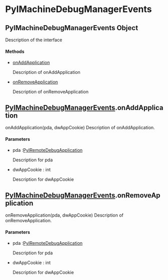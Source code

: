 # PyIMachineDebugManagerEvents

## PyIMachineDebugManagerEvents Object



Description of the interface

#### Methods


  - [onAddApplication](PyIMachineDebugManagerEvents.md#pyimachinedebugmanagereventsonaddapplication)

    Description of onAddApplication&nbsp;

  - [onRemoveApplication](PyIMachineDebugManagerEvents.md#pyimachinedebugmanagereventsonremoveapplication)

    Description of onRemoveApplication&nbsp;

## [PyIMachineDebugManagerEvents](#pyimachinedebugmanagerevents)\.onAddApplication

onAddApplication\(pda, dwAppCookie\)
Description of onAddApplication\.

#### Parameters


  - pda :[PyIRemoteDebugApplication](#pyiremotedebugapplication)

    Description for pda

  - dwAppCookie : int

    Description for dwAppCookie

## [PyIMachineDebugManagerEvents](#pyimachinedebugmanagerevents)\.onRemoveApplication

onRemoveApplication\(pda, dwAppCookie\)
Description of onRemoveApplication\.

#### Parameters


  - pda :[PyIRemoteDebugApplication](#pyiremotedebugapplication)

    Description for pda

  - dwAppCookie : int

    Description for dwAppCookie